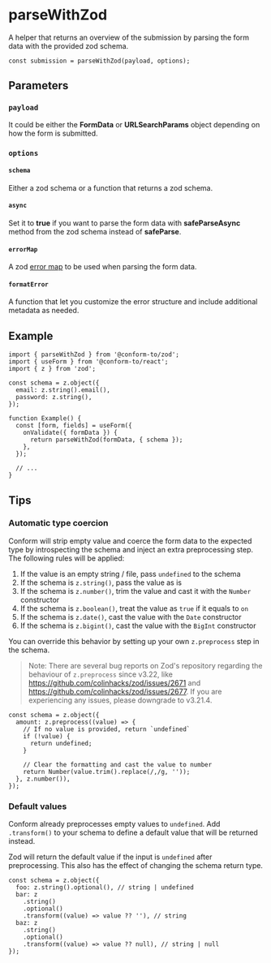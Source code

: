 # parseWithZod

A helper that returns an overview of the submission by parsing the form data with the provided zod schema.

```tsx
const submission = parseWithZod(payload, options);
```

## Parameters

### `payload`

It could be either the **FormData** or **URLSearchParams** object depending on how the form is submitted.

### `options`

#### `schema`

Either a zod schema or a function that returns a zod schema.

#### `async`

Set it to **true** if you want to parse the form data with **safeParseAsync** method from the zod schema instead of **safeParse**.

#### `errorMap`

A zod [error map](https://github.com/colinhacks/zod/blob/master/ERROR_HANDLING.md#contextual-error-map) to be used when parsing the form data.

#### `formatError`

A function that let you customize the error structure and include additional metadata as needed.

## Example

```tsx
import { parseWithZod } from '@conform-to/zod';
import { useForm } from '@conform-to/react';
import { z } from 'zod';

const schema = z.object({
  email: z.string().email(),
  password: z.string(),
});

function Example() {
  const [form, fields] = useForm({
    onValidate({ formData }) {
      return parseWithZod(formData, { schema });
    },
  });

  // ...
}
```

## Tips

### Automatic type coercion

Conform will strip empty value and coerce the form data to the expected type by introspecting the schema and inject an extra preprocessing step. The following rules will be applied:

1. If the value is an empty string / file, pass `undefined` to the schema
2. If the schema is `z.string()`, pass the value as is
3. If the schema is `z.number()`, trim the value and cast it with the `Number` constructor
4. If the schema is `z.boolean()`, treat the value as `true` if it equals to `on`
5. If the schema is `z.date()`, cast the value with the `Date` constructor
6. If the schema is `z.bigint()`, cast the value with the `BigInt` constructor

You can override this behavior by setting up your own `z.preprocess` step in the schema.

> Note: There are several bug reports on Zod's repository regarding the behaviour of `z.preprocess` since v3.22, like https://github.com/colinhacks/zod/issues/2671 and https://github.com/colinhacks/zod/issues/2677. If you are experiencing any issues, please downgrade to v3.21.4.

```tsx
const schema = z.object({
  amount: z.preprocess((value) => {
    // If no value is provided, return `undefined`
    if (!value) {
      return undefined;
    }

    // Clear the formatting and cast the value to number
    return Number(value.trim().replace(/,/g, ''));
  }, z.number()),
});
```

### Default values

Conform already preprocesses empty values to `undefined`. Add `.transform()` to your schema to define a default value that will be returned instead.

Zod will return the default value if the input is `undefined` after preprocessing. This also has the effect of changing the schema return type.

```tsx
const schema = z.object({
  foo: z.string().optional(), // string | undefined
  bar: z
    .string()
    .optional()
    .transform((value) => value ?? ''), // string
  baz: z
    .string()
    .optional()
    .transform((value) => value ?? null), // string | null
});
```
